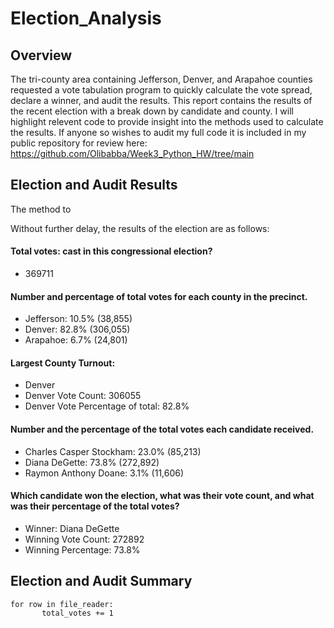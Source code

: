 # Election_Analysis

## Overview

The tri-county area containing Jefferson, Denver, and Arapahoe counties requested a vote tabulation program to quickly calculate the vote spread, declare a winner, and audit the results. This report contains the results of the recent election with a break down by candidate and county. I will highlight relevent code to provide insight into the methods used to calculate the results. If anyone so wishes to audit my full code it is included in my public repository for review here: https://github.com/Olibabba/Week3_Python_HW/tree/main

## Election and Audit Results

The method to 

Without further delay, the results of the election are as follows:

#### Total votes: cast in this congressional election?
- 369711

#### Number and percentage of total votes for each county in the precinct.
- Jefferson: 10.5% (38,855)
- Denver: 82.8% (306,055)
- Arapahoe: 6.7% (24,801)

#### Largest County Turnout:
- Denver
- Denver Vote Count: 306055
- Denver Vote Percentage of total: 82.8%

#### Number and the percentage of the total votes each candidate received.
- Charles Casper Stockham: 23.0% (85,213)
- Diana DeGette: 73.8% (272,892)
- Raymon Anthony Doane: 3.1% (11,606)

#### Which candidate won the election, what was their vote count, and what was their percentage of the total votes?
- Winner: Diana DeGette
- Winning Vote Count: 272892
- Winning Percentage: 73.8%

## Election and Audit Summary

```
for row in file_reader:
       total_votes += 1
```